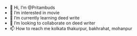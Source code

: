 - 👋 Hi, I’m @Pritambuds
- 👀 I’m interested in movie
- 🌱 I’m currently learning deed write
- 💞️ I’m looking to collaborate on deed writer
- 📫 How to reach me kolkata thakurpur, bakhrahat, mohanpur

<!---
Pritambuds/Pritambuds is a ✨ special ✨ repository because its `README.md` (this file) appears on your GitHub profile.
You can click the Preview link to take a look at your changes.
--->
